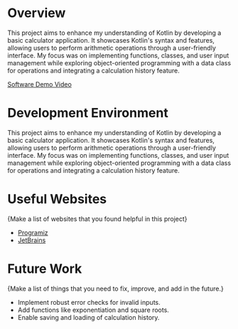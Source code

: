 # Overview

This project aims to enhance my understanding of Kotlin by developing a basic calculator application. It showcases Kotlin's syntax and features, allowing users to perform arithmetic operations through a user-friendly interface. My focus was on implementing functions, classes, and user input management while exploring object-oriented programming with a data class for operations and integrating a calculation history feature.

[Software Demo Video](https://youtu.be/xzkfVVaGrQQ)

# Development Environment

This project aims to enhance my understanding of Kotlin by developing a basic calculator application. It showcases Kotlin's syntax and features, allowing users to perform arithmetic operations through a user-friendly interface. My focus was on implementing functions, classes, and user input management while exploring object-oriented programming with a data class for operations and integrating a calculation history feature.

# Useful Websites

{Make a list of websites that you found helpful in this project}

- [Programiz](https://www.programiz.com/kotlin-programming/getting-started)
- [JetBrains](https://www.jetbrains.com/idea/download/download-thanks.html?platform=windows)

# Future Work

{Make a list of things that you need to fix, improve, and add in the future.}

- Implement robust error checks for invalid inputs.
- Add functions like exponentiation and square roots.
- Enable saving and loading of calculation history.